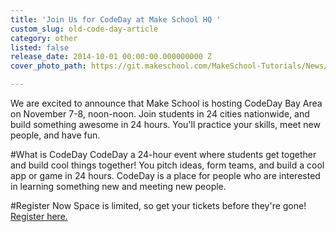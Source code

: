```yaml
---
title: 'Join Us for CodeDay at Make School HQ '
custom_slug: old-code-day-article
category: other
listed: false
release_date: 2014-10-01 00:00:00.000000000 Z
cover_photo_path: https://git.makeschool.com/MakeSchool-Tutorials/News/5594729df932e088ee88c2eb39202db01bdf7176//e00ee543-8537-41e4-b435-973113e60087/cover_photo.png

---
```

We are excited to announce that Make School is hosting CodeDay Bay Area on November 7-8, noon-noon. Join students in 24 cities nationwide, and build something awesome in 24 hours. You'll practice your skills, meet new people, and have fun.

#What is CodeDay
CodeDay a 24-hour event where students get together and build cool things together! You pitch ideas, form teams, and build a cool app or game in 24 hours. CodeDay is a place for people who are interested in learning something new and meeting new people. 

#Register Now
Space is limited, so get your tickets before they're gone! [Register here.](https://codeday.org/sv%20CodeDay%20registration)